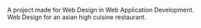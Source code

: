 A project made for Web Design in Web Application Development.<br>
Web Design for an asian high cuisine restaurant.
